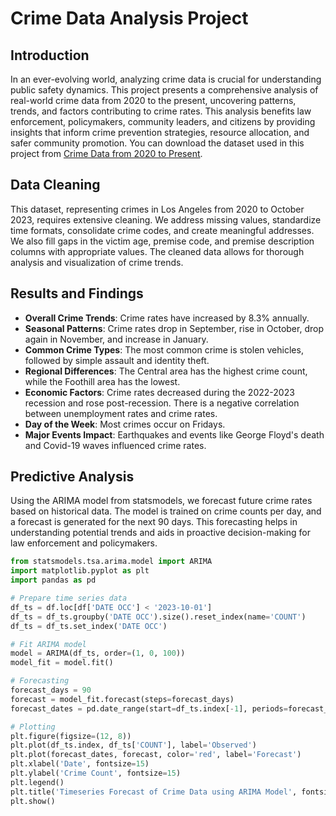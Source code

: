 # Crime Data Analysis Project

## Introduction

In an ever-evolving world, analyzing crime data is crucial for understanding public safety dynamics. This project presents a comprehensive analysis of real-world crime data from 2020 to the present, uncovering patterns, trends, and factors contributing to crime rates. This analysis benefits law enforcement, policymakers, community leaders, and citizens by providing insights that inform crime prevention strategies, resource allocation, and safer community promotion. You can download the dataset used in this project from <a href="https://catalog.data.gov/dataset/crime-data-from-2020-to-present">Crime Data from 2020 to Present</a>.


## Data Cleaning

This dataset, representing crimes in Los Angeles from 2020 to October 2023, requires extensive cleaning. We address missing values, standardize time formats, consolidate crime codes, and create meaningful addresses. We also fill gaps in the victim age, premise code, and premise description columns with appropriate values. The cleaned data allows for thorough analysis and visualization of crime trends.

## Results and Findings

- **Overall Crime Trends**: Crime rates have increased by 8.3% annually.
- **Seasonal Patterns**: Crime rates drop in September, rise in October, drop again in November, and increase in January.
- **Common Crime Types**: The most common crime is stolen vehicles, followed by simple assault and identity theft.
- **Regional Differences**: The Central area has the highest crime count, while the Foothill area has the lowest.
- **Economic Factors**: Crime rates decreased during the 2022-2023 recession and rose post-recession. There is a negative correlation between unemployment rates and crime rates.
- **Day of the Week**: Most crimes occur on Fridays.
- **Major Events Impact**: Earthquakes and events like George Floyd's death and Covid-19 waves influenced crime rates.

## Predictive Analysis

Using the ARIMA model from statsmodels, we forecast future crime rates based on historical data. The model is trained on crime counts per day, and a forecast is generated for the next 90 days. This forecasting helps in understanding potential trends and aids in proactive decision-making for law enforcement and policymakers.

```python
from statsmodels.tsa.arima.model import ARIMA
import matplotlib.pyplot as plt
import pandas as pd

# Prepare time series data
df_ts = df.loc[df['DATE OCC'] < '2023-10-01']
df_ts = df_ts.groupby('DATE OCC').size().reset_index(name='COUNT')
df_ts = df_ts.set_index('DATE OCC')

# Fit ARIMA model
model = ARIMA(df_ts, order=(1, 0, 100))
model_fit = model.fit()

# Forecasting
forecast_days = 90
forecast = model_fit.forecast(steps=forecast_days)
forecast_dates = pd.date_range(start=df_ts.index[-1], periods=forecast_days)

# Plotting
plt.figure(figsize=(12, 8))
plt.plot(df_ts.index, df_ts['COUNT'], label='Observed')
plt.plot(forecast_dates, forecast, color='red', label='Forecast')
plt.xlabel('Date', fontsize=15)
plt.ylabel('Crime Count', fontsize=15)
plt.legend()
plt.title('Timeseries Forecast of Crime Data using ARIMA Model', fontsize=20)
plt.show()
